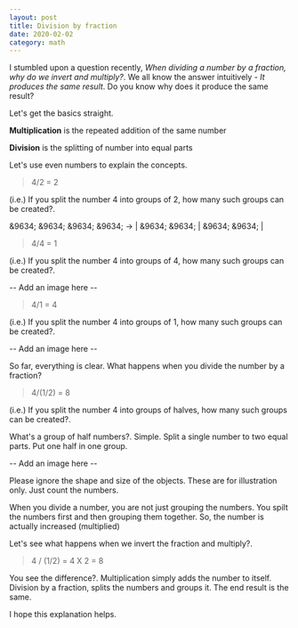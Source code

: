 ```yaml
---
layout: post
title: Division by fraction
date: 2020-02-02
category: math
---
```


I stumbled upon a question recently, *When dividing a number by a fraction, why do we invert and multiply?*. We all know the answer intuitively - *It produces the same result*. Do you know why does it produce the same result?

Let's get the basics straight.

**Multiplication** is the repeated addition of the same number

**Division** is the splitting of number into equal parts

Let's use even numbers to explain the concepts. 

> 4/2 = 2

(i.e.) If you split the number 4 into groups of 2, how many such groups can be created?. 

&9634; &9634; &9634; &9634; &rarr; | &9634; &9634; | &9634; &9634; |

> 4/4 = 1

(i.e.) If you split the number 4 into groups of 4, how many such groups can be created?. 

-- Add an image here --

> 4/1 = 4

(i.e.) If you split the number 4 into groups of 1, how many such groups can be created?. 

-- Add an image here --

So far, everything is clear. What happens when you divide the number by a fraction?

> 4/(1/2) = 8

(i.e.) If you split the number 4 into groups of halves, how many such groups can be created?. 

What's a group of half numbers?. Simple. Split a single number to two equal parts. Put one half in one group.

-- Add an image here --

Please ignore the shape and size of the objects. These are for illustration only. Just count the numbers.

When you divide a number, you are not just grouping the numbers. You spilt the numbers first and then grouping them together. So, the number is actually increased (multiplied)

Let's see what happens when we invert the fraction and multiply?.

> 4 / (1/2) = 4 X 2 = 8

You see the difference?. Multiplication simply adds the number to itself. Division by a fraction, splits the numbers and groups it. The end result is the same.

I hope this explanation helps.
